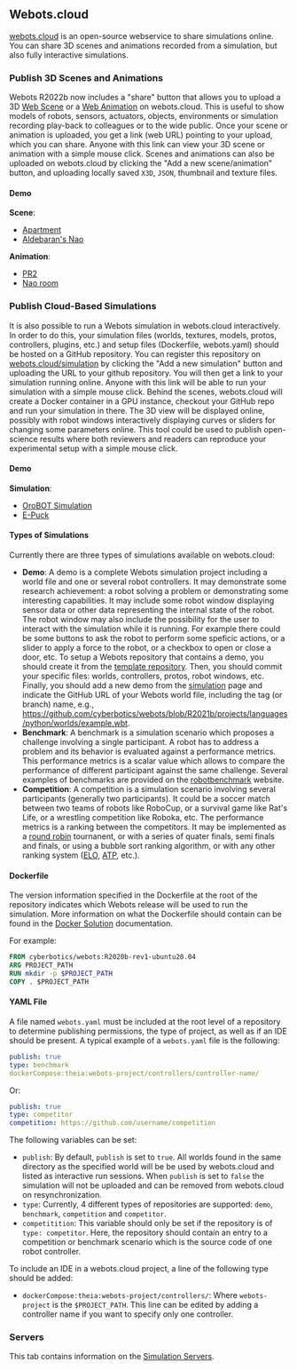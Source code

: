 ## Webots.cloud

[webots.cloud](https://webots.cloud) is an open-source webservice to share simulations online.
You can share 3D scenes and animations recorded from a simulation, but also fully interactive simulations.

### Publish 3D Scenes and Animations

Webots R2022b now includes a "share" button that allows you to upload a 3D [Web Scene](web-scene.md) or a [Web Animation](web-animation.md) on webots.cloud.
This is useful to show models of robots, sensors, actuators, objects, environments or simulation recording play-back to colleagues or to the wide public.
Once your scene or animation is uploaded, you get a link (web URL) pointing to your upload, which you can share.
Anyone with this link can view your 3D scene or animation with a simple mouse click.
Scenes and animations can also be uploaded on webots.cloud by clicking the "Add a new scene/animation" button, and uploading locally saved `X3D`, `JSON`, thumbnail and texture files.

#### Demo

**Scene**:
- [Apartment](https://webots.cloud/SchkH69)
- [Aldebaran's Nao](https://webots.cloud/Scvuzo1)

**Animation**:
- [PR2](https://webots.cloud/AcpeTj6)
- [Nao room](https://webots.cloud/AcTNYs0)

### Publish Cloud-Based Simulations

It is also possible to run a Webots simulation in webots.cloud interactively.
In order to do this, your simulation files (worlds, textures, models, protos, controllers, plugins, etc.) and setup files (Dockerfile, webots.yaml) should be hosted on a GitHub repository.
You can register this repository on [webots.cloud/simulation](https://webots.cloud/simulation) by clicking the "Add a new simulation" button and uploading the URL to your github repository.
You will then get a link to your simulation running online.
Anyone with this link will be able to run your simulation with a simple mouse click.
Behind the scenes, webots.cloud will create a Docker container in a GPU instance, checkout your GitHub repo and run your simulation in there.
The 3D view will be displayed online, possibly with robot windows interactively displaying curves or sliders for changing some parameters online.
This tool could be used to publish open-science results where both reviewers and readers can reproduce your experimental setup with a simple mouse click.

#### Demo

**Simulation**:

- [OroBOT Simulation](https://webots.cloud/run?version=R2022b&url=https://github.com/ThomasOliverKimble/orobot/blob/main/worlds/OroBOT.wbt)
- [E-Puck](https://webots.cloud/run?version=R2022b&url=https://github.com/ThomasOliverKimble/GuidedTour/blob/guided-tour/e-puck/worlds/e-puck_line_demo.wbt)

#### Types of Simulations
Currently there are three types of simulations available on webots.cloud:
* **Demo**: A demo is a complete Webots simulation project including a world file and one or several robot controllers. It may demonstrate some research achievement: a robot solving a problem or demonstrating some interesting capabilities. It may include some robot window displaying sensor data or other data representing the internal state of the robot. The robot window may also include the possibility for the user to interact with the simulation while it is running. For example there could be some buttons to ask the robot to perform some speficic actions, or a slider to apply a force to the robot, or a checkbox to open or close a door, etc. To setup a Webots repository that contains a demo, you should create it from the [template repository](https://github.com/cyberbotics/webots-demo-template). Then, you should commit your specific files: worlds, controllers, protos, robot windows, etc. Finally, you should add a new demo from the [simulation](https://webots.cloud/simulation) page and indicate the GitHub URL of your Webots world file, including the tag (or branch) name, e.g., https://github.com/cyberbotics/webots/blob/R2021b/projects/languages/python/worlds/example.wbt.
* **Benchmark**: A benchmark is a simulation scenario which proposes a challenge involving a single participant. A robot has to address a problem and its behavior is evaluated against a performance metrics. This performance metrics is a scalar value which allows to compare the performance of different participant against the same challenge. Several examples of benchmarks are provided on the [robotbenchmark](https://robotbenchmark.net) website.
* **Competition**: A competition is a simulation scenario involving several participants (generally two participants).
It could be a soccer match between two teams of robots like RoboCup, or a survival game like Rat's Life, or a wrestling competition like Roboka, etc.
The performance metrics is a ranking between the competitors.
It may be implemented as a [round robin](https://en.wikipedia.org/wiki/Round-robin_tournament) tournanent, or with a series of quater finals, semi finals and finals, or using a bubble sort ranking algorithm, or with any other ranking system ([ELO](https://en.wikipedia.org/wiki/Elo_rating_system), [ATP](https://en.wikipedia.org/wiki/ATP_Rankings), etc.).


#### Dockerfile

The version information specified in the Dockerfile at the root of the repository indicates which Webots release will be used to run the simulation. More information on what the Dockerfile should contain can be found in the [Docker Solution](setup-a-webots-project-repository.md#docker-solution) documentation.

For example:
```Dockerfile
FROM cyberbotics/webots:R2020b-rev1-ubuntu20.04
ARG PROJECT_PATH
RUN mkdir -p $PROJECT_PATH
COPY . $PROJECT_PATH
```

#### YAML File

A file named `webots.yaml` must be included at the root level of a repository to determine publishing permissions, the type of project, as well as if an IDE should be present. A typical example of a `webots.yaml` file is the following:
```yaml
publish: true
type: benchmark
dockerCompose:theia:webots-project/controllers/controller-name/
```

Or:
```yaml
publish: true
type: competitor
competition: https://github.com/username/competition
```

The following variables can be set:
* `publish`: By default, `publish` is set to `true`. All worlds found in the same directory as the specified world will be be used by webots.cloud and listed as interactive run sessions. When `publish` is set to `false` the simulation will not be uploaded and can be removed from webots.cloud on resynchronization.
* `type`: Currently, 4 different types of repositories are supported: `demo`, `benchmark`, `competition` and `competitor`.
* `competitition`: This variable should only be set if the repository is of `type: competitor`. Here, the repository should contain an entry to a competition or benchmark scenario which is the source code of one robot controller.

To include an IDE in a webots.cloud project, a line of the following type should be added:
* `dockerCompose:theia:webots-project/controllers/`: Where `webots-project` is the `$PROJECT_PATH`. This line can be edited by adding a controller name if you want to specify only one controller.


### Servers

This tab contains information on the [Simulation Servers](simulation-server.md).
